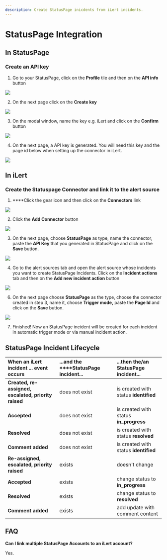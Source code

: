 ```yaml
---
description: Create StatusPage inicdents from iLert incidents.
---
```


# StatusPage Integration

## In StatusPage <a id="create-alarm-source"></a>

### Create an API key

1. Go to your StatusPage, click on the **Profile** tile and then on the **API info** button

![](../.gitbook/assets/screenshot_16_03_21__17_38.png)

2. On the next page click on the **Create key**

![](../.gitbook/assets/screenshot_16_03_21__17_40.png)

3. On the modal window, name the key e.g. iLert and click on the **Confirm** button

![](../.gitbook/assets/screenshot_16_03_21__17_42.png)

4. On the next page, a API key is generated. You will need this key and the page id below when setting up the connector in iLert.

![](../.gitbook/assets/screenshot_16_03_21__17_52.png)

## In iLert <a id="create-alarm-source"></a>

### Create the Statuspage Connector and link it to the alert source

1. ****Click the gear icon and then click on the **Connectors** link

![](../.gitbook/assets/screenshot_16_03_21__15_46.png)

2. Click the **Add Connector** button

![](../.gitbook/assets/screenshot_16_03_21__15_48.png)

3. On the next page, choose **StatusPage** as type, name the connector, paste the **API Key** that you generated in StatusPage and click on the **Save** button.

![](../.gitbook/assets/screenshot_16_03_21__17_49.png)

4. Go to the alert sources tab and open the alert source whose incidents you want to create StatusPage Incidents. Click on the **Incident actions** tab and then on the **Add new incident action** button

![](../.gitbook/assets/screenshot_16_03_21__16_04.png)

6. On the next page choose **StatusPage** as the type, choose the connector created in step 3, name it, choose **Trigger mode,** paste the **Page Id** and click on the **Save** button.

![](../.gitbook/assets/screenshot_16_03_21__17_51.png)

7. Finished! Now an StatusPage incident will be created for each incident in automatic trigger mode or via manual incident action.

## StatusPage Incident Lifecycle

| When an iLert incident ... event occurs  | ...and the ****StatusPage incident... | ...then the/an StatusPage incident... |
| :--- | :--- | :--- |
| **Created, re-assigned, escalated, priority raised** | does not exist | is created with status **identified** |
| **Accepted** | does not exist | is created with status **in\_progress** |
| **Resolved** | does not exist | is created with status **resolved** |
| **Comment added** | does not exist | is created with status **identified** |
| **Re-assigned, escalated, priority raised** | exists | doesn't change |
| **Accepted** | exists | change status to **in\_progress** |
| **Resolved** | exists | change status to **resolved** |
| **Comment added** | exists | add update with comment content |

## FAQ <a id="faq"></a>

**Can I link multiple StatusPage Accounts to an iLert account?**

Yes.


